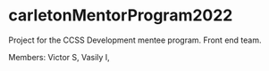 # carletonMentorProgram2022
Project for the CCSS Development mentee program. Front end team. 

Members: Victor S, Vasily I,
